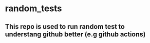 # random_tests

## This repo is used to run random test to understang github better (e.g github actions)
